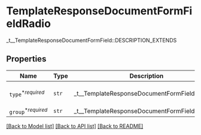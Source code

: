 # TemplateResponseDocumentFormFieldRadio

_t__TemplateResponseDocumentFormField::DESCRIPTION_EXTENDS

## Properties
Name | Type | Description | Notes
------------ | ------------- | ------------- | -------------
| `type`<sup>*_required_</sup> | ```str``` |  _t__TemplateResponseDocumentFormField::TYPE  |  [default to 'radio'] |
| `group`<sup>*_required_</sup> | ```str``` |  _t__TemplateResponseDocumentFormField::GROUP  |  |

[[Back to Model list]](../README.md#documentation-for-models) [[Back to API list]](../README.md#documentation-for-api-endpoints) [[Back to README]](../README.md)


